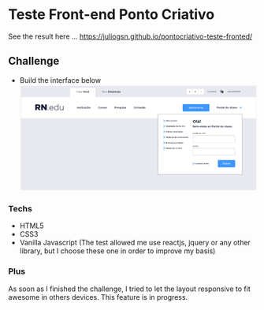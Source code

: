 # Teste Front-end Ponto Criativo

See the result here ...
https://juliogsn.github.io/pontocriativo-teste-fronted/

## Challenge
- Build the interface below
![layout](https://github.com/JulioGsn/pontocriativo-teste-fronted/blob/master/layout/testinterface.png)
### Techs
- HTML5
- CSS3
- Vanilla Javascript (The test allowed me use reactjs, jquery or any other library, but I choose these one in order to improve my basis)

### Plus
As soon as I finished the challenge, I tried to let the layout responsive to fit awesome in others devices. This feature is in progress. 







